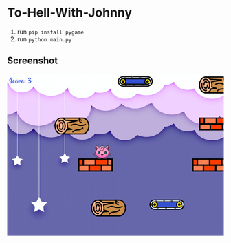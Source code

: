 # To-Hell-With-Johnny

1. run `pip install pygame` 
2. run `python main.py`

## Screenshot
![screenshot](screenshot.png)
